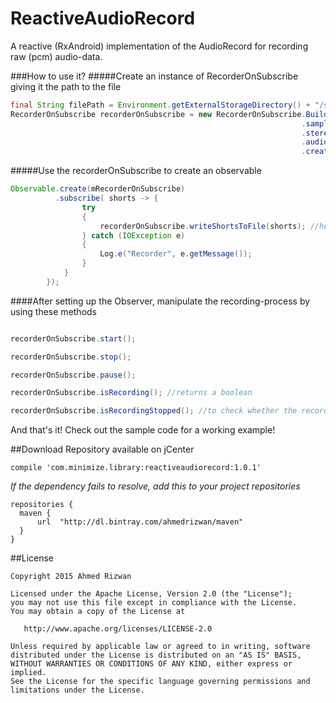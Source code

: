 # ReactiveAudioRecord
A reactive (RxAndroid) implementation of the AudioRecord for recording raw (pcm) audio-data.

###How to use it?
#####Create an instance of RecorderOnSubscribe giving it the path to the file
```java
final String filePath = Environment.getExternalStorageDirectory() + "/sample.wav"; //dummy file 
RecorderOnSubscribe recorderOnSubscribe = new RecorderOnSubscribe.Builder(filePath)
                                                                 .sampleRate(22000)       //by default it's 44100
                                                                 .stereo()                //by default it's mono
                                                                 .audioSourceCamcorder()  //by default it's MIC
                                                                 .createSubscription();
```
#####Use the recorderOnSubscribe to create an observable
```java
Observable.create(mRecorderOnSubscribe)
          .subscribe( shorts -> {
                try
                {
                    recorderOnSubscribe.writeShortsToFile(shorts); //helper method for writing shorts to file 
                } catch (IOException e)
                {
                    Log.e("Recorder", e.getMessage());
                }
            }
        });
```

####After setting up the Observer, manipulate the recording-process by using these methods
```java

recorderOnSubscribe.start();

recorderOnSubscribe.stop();

recorderOnSubscribe.pause();

recorderOnSubscribe.isRecording(); //returns a boolean 

recorderOnSubscribe.isRecordingStopped(); //to check whether the recorder is in Stopped state

```

And that's it! Check out the sample code for a working example!

##Download 
Repository available on jCenter

```Gradle
compile 'com.minimize.library:reactiveaudiorecord:1.0.1'
```
*If the dependency fails to resolve, add this to your project repositories*
```Gradle
repositories {
  maven {
      url  "http://dl.bintray.com/ahmedrizwan/maven" 
  }
}
```

##License 
```
Copyright 2015 Ahmed Rizwan

Licensed under the Apache License, Version 2.0 (the "License");
you may not use this file except in compliance with the License.
You may obtain a copy of the License at

   http://www.apache.org/licenses/LICENSE-2.0

Unless required by applicable law or agreed to in writing, software
distributed under the License is distributed on an "AS IS" BASIS,
WITHOUT WARRANTIES OR CONDITIONS OF ANY KIND, either express or implied.
See the License for the specific language governing permissions and
limitations under the License.
```


